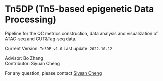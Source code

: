 # Tn5DP (Tn5-based epigenetic Data Processing)
Pipeline for the QC metrics construction, data analysis and visualization of ATAC-seq and CUT&Tag-seq data. 

Current Version: `Tn5DP_v1.0` Last update: `2022.10.12`


Advisor: Bo Zhang<br/>Contributor: Siyuan Cheng

For any question, please contact [Siyuan Cheng](siyuancheng@wustl.ed)



